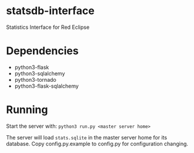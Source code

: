 # statsdb-interface
Statistics Interface for Red Eclipse

# Dependencies
* python3-flask
* python3-sqlalchemy
* python3-tornado
* python3-flask-sqlalchemy

# Running
Start the server with:
`python3 run.py <master server home>`

The server will load `stats.sqlite` in the master server home for its database.
Copy config.py.example to config.py for configuration changing.
